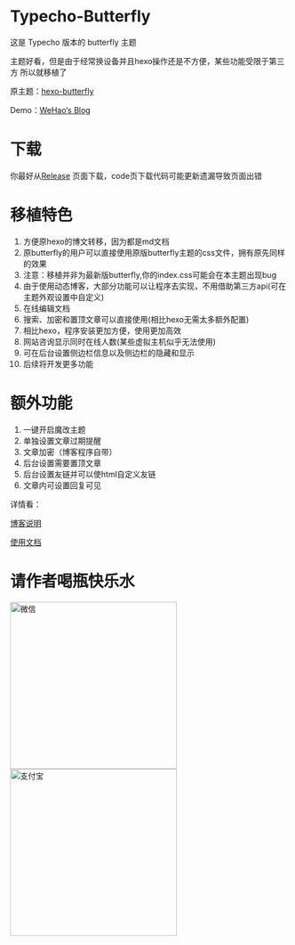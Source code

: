 # Typecho-Butterfly
这是 Typecho 版本的 butterfly 主题

主题好看，但是由于经常换设备并且hexo操作还是不方便，某些功能受限于第三方
所以就移植了  

原主题：[hexo-butterfly](https://github.com/jerryc127/hexo-theme-butterfly)

Demo：[WeHao‘s Blog](https://blog.wehaox.com/)  

# 下载
你最好从[Release](https://github.com/wehaox/Typecho-Butterfly/releases)  页面下载，code页下载代码可能更新遗漏导致页面出错

# 移植特色
 1. 方便原hexo的博文转移，因为都是md文档
 2. 原butterfly的用户可以直接使用原版butterfly主题的css文件，拥有原先同样的效果
 3. 注意：移植并非为最新版butterfly,你的index.css可能会在本主题出现bug
 4. 由于使用动态博客，大部分功能可以让程序去实现，不用借助第三方api(可在主题外观设置中自定义)
 5. 在线编辑文档
 6. 搜索、加密和置顶文章可以直接使用(相比hexo无需太多额外配置)
 7. 相比hexo，程序安装更加方便，使用更加高效
 8. 网站咨询显示同时在线人数(某些虚拟主机似乎无法使用)
 9. 可在后台设置侧边栏信息以及侧边栏的隐藏和显示
 10. 后续将开发更多功能

# 额外功能

  1. 一键开启魔改主题
  2. 单独设置文章过期提醒
  3. 文章加密（博客程序自带）
  4. 后台设置需要置顶文章
  5. 后台设置友链并可以使html自定义友链
  6. 文章内可设置回复可见

详情看：

[博客说明](https://blog.wehaox.com/archives/blogtheme.html)

[使用文档](https://blog.wehaox.com/archives/typecho-butterfly.html)

# 请作者喝瓶快乐水

<img src="https://cdn.jsdelivr.net/gh/wehaox/CDN@main/reward/wechat.jpg" alt="微信" width="300px"><img src="https://cdn.jsdelivr.net/gh/wehaox/CDN@main/reward/alipay.jpg" alt="支付宝" width="300px">
